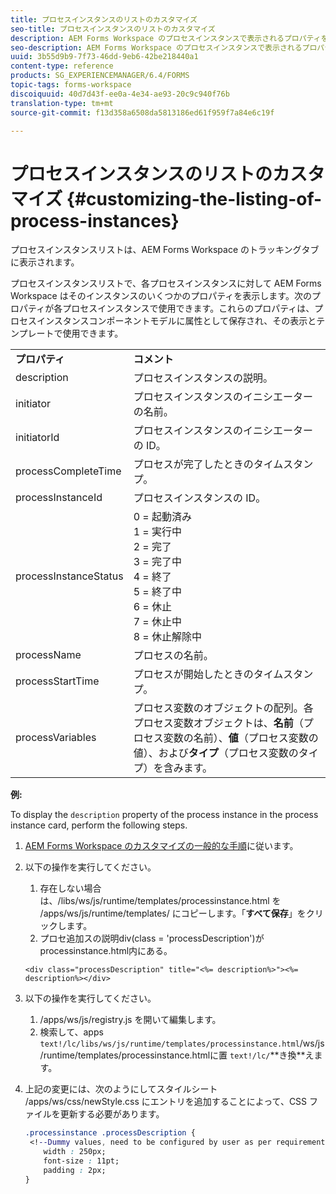 ```yaml
---
title: プロセスインスタンスのリストのカスタマイズ
seo-title: プロセスインスタンスのリストのカスタマイズ
description: AEM Forms Workspace のプロセスインスタンスで表示されるプロパティをカスタマイズする方法。
seo-description: AEM Forms Workspace のプロセスインスタンスで表示されるプロパティをカスタマイズする方法。
uuid: 3b55d9b9-7f73-46dd-9eb6-42be218440a1
content-type: reference
products: SG_EXPERIENCEMANAGER/6.4/FORMS
topic-tags: forms-workspace
discoiquuid: 40d7d43f-ee0a-4e34-ae93-20c9c940f76b
translation-type: tm+mt
source-git-commit: f13d358a6508da5813186ed61f959f7a84e6c19f

---
```



# プロセスインスタンスのリストのカスタマイズ {#customizing-the-listing-of-process-instances}

プロセスインスタンスリストは、AEM Forms Workspace のトラッキングタブに表示されます。

プロセスインスタンスリストで、各プロセスインスタンスに対して AEM Forms Workspace はそのインスタンスのいくつかのプロパティを表示します。次のプロパティが各プロセスインスタンスで使用できます。これらのプロパティは、プロセスインスタンスコンポーネントモデルに属性として保存され、その表示とテンプレートで使用できます。

<table> 
 <tbody> 
  <tr> 
   <td><strong>プロパティ</strong></td> 
   <td><strong>コメント</strong></td> 
  </tr> 
  <tr> 
   <td>description</td> 
   <td>プロセスインスタンスの説明。</td> 
  </tr> 
  <tr> 
   <td>initiator</td> 
   <td>プロセスインスタンスのイニシエーターの名前。</td> 
  </tr> 
  <tr> 
   <td>initiatorId</td> 
   <td>プロセスインスタンスのイニシエーターの ID。</td> 
  </tr> 
  <tr> 
   <td>processCompleteTime</td> 
   <td>プロセスが完了したときのタイムスタンプ。</td> 
  </tr> 
  <tr> 
   <td>processInstanceId</td> 
   <td>プロセスインスタンスの ID。</td> 
  </tr> 
  <tr> 
   <td>processInstanceStatus</td> 
   <td>0 = 起動済み<br /> 1 = 実行中<br /> 2 = 完了<br /> 3 = 完了中<br /> 4 = 終了<br /> 5 = 終了中<br /> 6 = 休止<br /> 7 = 休止中<br /> 8 = 休止解除中</td> 
  </tr> 
  <tr> 
   <td>processName</td> 
   <td>プロセスの名前。</td> 
  </tr> 
  <tr> 
   <td>processStartTime</td> 
   <td>プロセスが開始したときのタイムスタンプ。</td> 
  </tr> 
  <tr> 
   <td>processVariables</td> 
   <td>プロセス変数のオブジェクトの配列。各プロセス変数オブジェクトは、<strong>名前</strong>（プロセス変数の名前）、<strong>値</strong>（プロセス変数の値）、および<strong>タイプ</strong>（プロセス変数のタイプ）を含みます。</td> 
  </tr> 
 </tbody> 
</table>

**例:**

To display the `description` property of the process instance in the process instance card, perform the following steps.

1. [AEM Forms Workspace のカスタマイズの一般的な手順](/help/forms/using/generic-steps-html-workspace-customization.md)に従います。
1. 以下の操作を実行してください。

   1. 存在しない場合は、/libs/ws/js/runtime/templates/processinstance.html を /apps/ws/js/runtime/templates/ にコピーします。「**すべて保存**」をクリックします。
   1. プロセ追加スの説明div(class = &#39;processDescription&#39;)がprocessinstance.html内にある。

   ```
   <div class="processDescription" title="<%= description%>"><%= description%></div>
   ```

1. 以下の操作を実行してください。

   1. /apps/ws/js/registry.js を開いて編集します。
   1. 検索して、apps `text!/lc/libs/ws/js/runtime/templates/processinstance.html`/ws/js/runtime/templates/processinstance.htmlに置 `text!/lc/`**き換&#x200B;**えます。

1. 上記の変更には、次のようにしてスタイルシート /apps/ws/css/newStyle.css にエントリを追加することによって、CSS ファイルを更新する必要があります。

   ```css
   .processinstance .processDescription {
    <!--Dummy values, need to be configured by user as per requirement as well as user can add or delete any property depending upon requirement-->
       width : 250px;
       font-size : 11pt;
       padding : 2px;
   }
   ```
